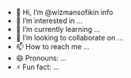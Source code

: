- 👋 Hi, I’m @wizmansofikin info
- 👀 I’m interested in ...
- 🌱 I’m currently learning ...
- 💞️ I’m looking to collaborate on ...
- 📫 How to reach me ...
- 😄 Pronouns: ...
- ⚡ Fun fact: ...

<!---
wizmansofikin/wizmansofikin is a ✨ special ✨ repository because its `README.md` (this file) appears on your GitHub profile.
You can click the Preview link to take a look at your changes.
--->
